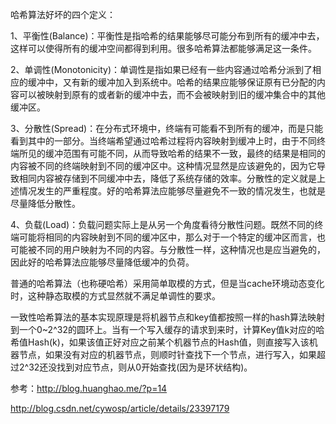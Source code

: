 哈希算法好坏的四个定义：

1、平衡性(Balance)：平衡性是指哈希的结果能够尽可能分布到所有的缓冲中去，这样可以使得所有的缓冲空间都得到利用。很多哈希算法都能够满足这一条件。

2、单调性(Monotonicity)：单调性是指如果已经有一些内容通过哈希分派到了相应的缓冲中，又有新的缓冲加入到系统中。哈希的结果应能够保证原有已分配的内容可以被映射到原有的或者新的缓冲中去，而不会被映射到旧的缓冲集合中的其他缓冲区。

3、分散性(Spread)：在分布式环境中，终端有可能看不到所有的缓冲，而是只能看到其中的一部分。当终端希望通过哈希过程将内容映射到缓冲上时，由于不同终端所见的缓冲范围有可能不同，从而导致哈希的结果不一致，最终的结果是相同的内容被不同的终端映射到不同的缓冲区中。这种情况显然是应该避免的，因为它导致相同内容被存储到不同缓冲中去，降低了系统存储的效率。分散性的定义就是上述情况发生的严重程度。好的哈希算法应能够尽量避免不一致的情况发生，也就是尽量降低分散性。

4、负载(Load)：负载问题实际上是从另一个角度看待分散性问题。既然不同的终端可能将相同的内容映射到不同的缓冲区中，那么对于一个特定的缓冲区而言，也可能被不同的用户映射为不同的内容。与分散性一样，这种情况也是应当避免的，因此好的哈希算法应能够尽量降低缓冲的负荷。



普通的哈希算法（也称硬哈希）采用简单取模的方式，但是当cache环境动态变化时，这种静态取模的方式显然就不满足单调性的要求。

一致性哈希算法的基本实现原理是将机器节点和key值都按照一样的hash算法映射到一个0~2^32的圆环上。当有一个写入缓存的请求到来时，计算Key值k对应的哈希值Hash(k)，如果该值正好对应之前某个机器节点的Hash值，则直接写入该机器节点，如果没有对应的机器节点，则顺时针查找下一个节点，进行写入，如果超过2^32还没找到对应节点，则从0开始查找(因为是环状结构)。

参考：http://blog.huanghao.me/?p=14

http://blog.csdn.net/cywosp/article/details/23397179